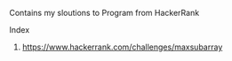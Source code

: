 Contains my sloutions to Program from HackerRank

Index 
1. https://www.hackerrank.com/challenges/maxsubarray
